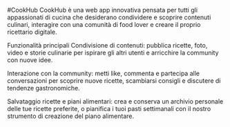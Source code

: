 #CookHub
CookHub è una web app innovativa pensata per tutti gli appassionati di cucina che desiderano condividere e scoprire contenuti culinari, interagire con una comunità di food lover e creare il proprio ricettario digitale.

Funzionalità principali
Condivisione di contenuti: pubblica ricette, foto, video e storie culinarie per ispirare gli altri utenti e arricchire la community con nuove idee.

Interazione con la community: metti like, commenta e partecipa alle conversazioni per scoprire nuove ricette, scambiarsi consigli e discutere di tendenze gastronomiche.

Salvataggio ricette e piani alimentari: crea e conserva un archivio personale delle tue ricette preferite, o pianifica i tuoi pasti settimanali con il nostro strumento di creazione del piano alimentare.
